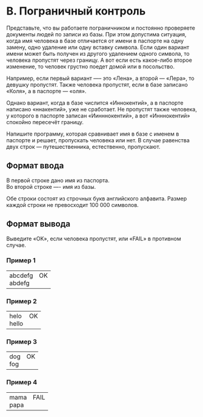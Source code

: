 # B. Пограничный контроль

Представьте, что вы работаете пограничником и постоянно проверяете документы людей по записи из базы. При этом допустима 
ситуация, когда имя человека в базе отличается от имени в паспорте на одну замену, одно удаление или одну вставку символа. 
Если один вариант имени может быть получен из другого удалением одного символа, то человека пропустят через границу. 
А вот если есть какое-либо второе изменение, то человек грустно поедет домой или в посольство.

Например, если первый вариант —– это «Лена», а второй — «Лера», то девушку пропустят. Также человека пропустят, если в 
базе записано «Коля», а в паспорте — «оля».

Однако вариант, когда в базе числится «Иннокентий», а в паспорте написано «ннакентий», уже не сработает. Не пропустят 
также человека, у которого в паспорте записан «Иинннокентий», а вот «Инннокентий» спокойно пересечёт границу.

Напишите программу, которая сравнивает имя в базе с именем в паспорте и решает, пропускать человека или нет. 
В случае равенства двух строк — путешественника, естественно, пропускают.

## Формат ввода

В первой строке дано имя из паспорта.<br>
Во второй строке —- имя из базы.

Обе строки состоят из строчных букв английского алфавита. Размер каждой строки не превосходит 100 000 символов.

## Формат вывода

Выведите «OK», если человека пропустят, или «FAIL» в противном случае.

### Пример 1

<table><tr>
<td>
abcdefg<br>
abdefg
</td>
<td>
OK<br>
<br>
</td>
</tr></table>

### Пример 2

<table><tr>
<td>
helo<br>
hello
</td>
<td>
OK<br>
<br>
</td>
</tr></table>

### Пример 3

<table><tr>
<td>
dog<br>
fog
</td>
<td>
OK<br>
<br>
</td>
</tr></table>

### Пример 4

<table><tr>
<td>
mama<br>
papa
</td>
<td>
FAIL<br>
<br>
</td>
</tr></table>
